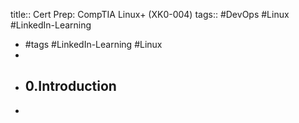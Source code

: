 title:: Cert Prep: CompTIA Linux+ (XK0-004)
tags:: #DevOps #Linux #LinkedIn-Learning

- #tags #LinkedIn-Learning #Linux
-
- ## 0.Introduction
-